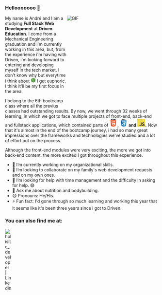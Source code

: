 ### Hellooooooo 👋

<img align="right" alt="GIF" src="https://thumbs.gfycat.com/ObedientWillingHamster-size_restricted.gif" width="300" height="300" />

My name is André and I am a studying **Full Stack Web Development** at **Driven Education**. I come from a Mechanical Engineering graduation and i'm currently working in this area, but, from the experience i'm having with Driven, i'm looking forward to entering and developing myself in the tech market. I don't know why but everytime i think about <img alt="Node.js" width="16px" src="https://raw.githubusercontent.com/github/explore/80688e429a7d4ef2fca1e82350fe8e3517d3494d/topics/nodejs/nodejs.png" /> I get euphoric. I think it'll be my first focus in the area.

I belong to the 6th bootcamp class where all the previus classes had outstanding results. By now, we went through 32 weeks of learning, in which we got to face multiple projects of front-end, back-end and fullstack applications, which contained parts of **<img alt="HTML5" width="26px" src="https://raw.githubusercontent.com/github/explore/80688e429a7d4ef2fca1e82350fe8e3517d3494d/topics/html/html.png" />, <img alt="CSS3" width="26px" src="https://raw.githubusercontent.com/github/explore/80688e429a7d4ef2fca1e82350fe8e3517d3494d/topics/css/css.png" /> and <img alt="JavaScript" width="26px" src="https://raw.githubusercontent.com/github/explore/80688e429a7d4ef2fca1e82350fe8e3517d3494d/topics/javascript/javascript.png" />.**
Now that it's almost in the end of the bootcamp journey, i had so many great impressions over the frameworks and technologies we've studied and a lot of effort put on the process.

Although the front-end modules were very exciting, the more we got into back-end content, the more excited I got throughout this experience.

- 🔭 I’m currently working on my organizational skills.
- 👯 I’m looking to collaborate on my family's web development requests and on my own ones.
- 🤔 I’m looking for help with time management and the difficulty in asking for help. 😄
- 💬 Ask me about nutrition and bodybuilding.
- 😄 Pronouns: He/His.
- ⚡ Fun fact: I'd gone through so much learning and working this year that it seems like it's been three years since i got to Driven.

### You can also find me at:

[<img align="left" alt="holisitc_developer | LinkedIn" width="22px" src="https://cdn.jsdelivr.net/npm/simple-icons@v3/icons/linkedin.svg" />][linkedin]

<!--
**andrezopo/andrezopo** is a ✨ _special_ ✨ repository because its `README.md` (this file) appears on your GitHub profile.

Here are some ideas to get you started:

- 🔭 I’m currently working on ...
- 🌱 I’m currently learning ...
- 👯 I’m looking to collaborate on ...
- 🤔 I’m looking for help with ...
- 💬 Ask me about ...
- 📫 How to reach me: ...
- 😄 Pronouns: ...
- ⚡ Fun fact: ...
-->
[linkedin]: https://www.linkedin.com/in/andre-ibrahim-zopolato/
